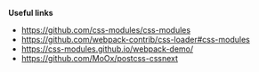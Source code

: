 **Useful links**
- https://github.com/css-modules/css-modules
- https://github.com/webpack-contrib/css-loader#css-modules
- https://css-modules.github.io/webpack-demo/
- https://github.com/MoOx/postcss-cssnext
